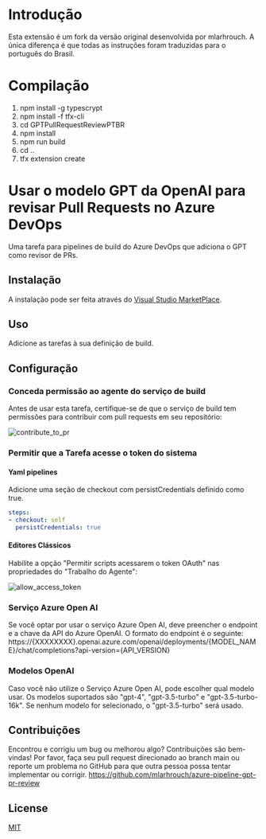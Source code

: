 # Introdução
Esta extensão é um fork da versão original desenvolvida por mlarhrouch. A única diferença é que todas as instruções foram traduzidas para o português do Brasil.

# Compilação
1. npm install -g typescrypt
2. npm install -f tfx-cli
3. cd GPTPullRequestReviewPTBR
4. npm install
5. npm run build
6. cd ..
7. tfx extension create

# Usar o modelo GPT da OpenAI para revisar Pull Requests no Azure DevOps
Uma tarefa para pipelines de build do Azure DevOps que adiciona o GPT como revisor de PRs.

## Instalação

A instalação pode ser feita através do [Visual Studio MarketPlace](https://marketplace.visualstudio.com/items?itemName=Useall.GPTPullRequestReviewPTBR).

## Uso

Adicione as tarefas à sua definição de build.

## Configuração

### Conceda permissão ao agente do serviço de build

Antes de usar esta tarefa, certifique-se de que o serviço de build tem permissões para contribuir com pull requests em seu repositório:

![contribute_to_pr](https://github.com/mlarhrouch/azure-pipeline-gpt-pr-review/blob/main/images/contribute_to_pr.png?raw=true)

### Permitir que a Tarefa acesse o token do sistema

#### Yaml pipelines 

Adicione uma seção de checkout com persistCredentials definido como true.

```yaml
steps:
- checkout: self
  persistCredentials: true
```

#### Editores Clássicos

Habilite a opção "Permitir scripts acessarem o token OAuth" nas propriedades do "Trabalho do Agente":

![allow_access_token](https://github.com/mlarhrouch/azure-pipeline-gpt-pr-review/blob/main/images/allow_access_token.png?raw=true)

### Serviço Azure Open AI

Se você optar por usar o serviço Azure Open AI, deve preencher o endpoint e a chave da API do Azure OpenAI. O formato do endpoint é o seguinte: https://{XXXXXXXX}.openai.azure.com/openai/deployments/{MODEL_NAME}/chat/completions?api-version={API_VERSION}


### Modelos OpenAI

Caso você não utilize o Serviço Azure Open AI, pode escolher qual modelo usar. Os modelos suportados são "gpt-4", "gpt-3.5-turbo" e "gpt-3.5-turbo-16k". Se nenhum modelo for selecionado, o "gpt-3.5-turbo" será usado.

## Contribuições

Encontrou e corrigiu um bug ou melhorou algo? Contribuições são bem-vindas! Por favor, faça seu pull request direcionado ao branch main ou reporte um problema no GitHub para que outra pessoa possa tentar implementar ou corrigir.
https://github.com/mlarhrouch/azure-pipeline-gpt-pr-review

## License

[MIT](https://raw.githubusercontent.com/mlarhrouch/azure-pipeline-gpt-pr-review/main/LICENSE)
